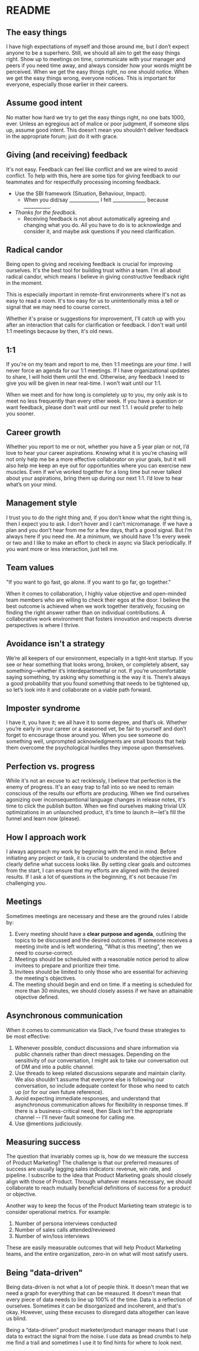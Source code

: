 # README

## The easy things
I have high expectations of myself and those around me, but I don’t expect anyone to be a superhero. Still, we should all aim to get the easy things right. Show up to meetings on time, communicate with your manager and peers if you need time away, and always consider how your words might be perceived. When we get the easy things right, no one should notice. When we get the easy things wrong, everyone notices. This is important for everyone, especially those earlier in their careers.

## Assume good intent
No matter how hard we try to get the easy things right, no one bats 1000, ever. Unless an egregious act of malice or poor judgment, if someone slips up, assume good intent. This doesn’t mean you shouldn’t deliver feedback in the appropriate forum; just do it with grace. 

## Giving (and receiving) feedback
It's not easy. Feedback can feel like conflict and we are wired to avoid conflict. To help with this, here are some tips for giving feedback to our teammates and for respectfully processing incoming feedback.

- Use the SBI framework (Situation, Behaviour, Impact).
  - When you did/say ____________, I felt ______________ because ___________.
- _Thanks for the feedback._
  - Receiving feedback is not about automatically agreeing and changing what you do. All you have to do is to acknowledge and consider it, and maybe ask questions if you need clarification.

## Radical candor
Being open to giving and receiving feedback is crucial for improving ourselves. It's the best tool for building trust within a team. I'm all about radical candor, which means I believe in giving constructive feedback right in the moment.

This is especially important in remote-first environments where it's not as easy to read a room. It's too easy for us to unintentionally miss a tell or signal that we may need to course correct.

Whether it's praise or suggestions for improvement, I'll catch up with you after an interaction that calls for clarification or feedback. I don't wait until 1:1 meetings because by then, it's old news.

## 1:1
If you're on my team and report to me, then 1:1 meetings are _your time_. I will never force an agenda for our 1:1 meetings. If I have organizational updates to share, I will hold them until the end. Otherwise, any feedback I need to give you will be given in near real-time. I won't wait until our 1:1.

When we meet and for how long is completely up to you, my only ask is to meet no less frequently than every other week. If you have a question or want feedback, please don't wait until our next 1:1. I would prefer to help you sooner.

## Career growth
Whether you report to me or not, whether you have a 5 year plan or not, I’d love to hear your career aspirations. Knowing what it is you’re chasing will not only help me be a more effective collaborator on your goals, but it will also help me keep an eye out for opportunities where you can exercise new muscles. Even if we’ve worked together for a long time but never talked about your aspirations, bring them up during our next 1:1. I’d love to hear what’s on your mind.

## Management style
I trust you to do the right thing and, if you don’t know what the right thing is, then I expect you to ask. I don’t hover and I can’t micromanage. If we have a plan and you don’t hear from me for a few days, that’s a good signal. But I’m always here if you need me. At a minimum, we should have 1:1s every week or two and I like to make an effort to check in async via Slack periodically. If you want more or less interaction, just tell me.

## Team values
"If you want to go fast, go alone. If you want to go far, go together."

When it comes to collaboration, I highly value objective and open-minded team members who are willing to check their egos at the door. I believe the best outcome is achieved when we work together iteratively, focusing on finding the right answer rather than on individual contributions. A collaborative work environment that fosters innovation and respects diverse perspectives is where I thrive.

## Avoidance isn't a strategy
We’re all keepers of our environment, especially in a tight-knit startup. If you see or hear something that looks wrong, broken, or completely absent, say something—whether it’s interdepartmental or not. If you’re uncomfortable saying something, try asking why something is the way it is. There’s always a good probability that you found something that needs to be tightened up, so let’s look into it and collaborate on a viable path forward. 

## Imposter syndrome
I have it, you have it; we all have it to some degree, and that’s ok. Whether you’re early in your career or a seasoned vet, be fair to yourself and don’t forget to encourage those around you. When you see someone do something well, unprompted acknowledgments are small boosts that help them overcome the psychological hurdles they impose upon themselves.

## Perfection vs. progress
While it's not an excuse to act recklessly, I believe that perfection is the enemy of progress. It's an easy trap to fall into so we need to remain conscious of the results our efforts are producing. When we find ourselves agonizing over inconsequentional language changes in release notes, it's time to click the publish button. When we find ourselves making trivial UX optimizations in an unlaunched product, it's time to launch it—let's fill the funnel and learn now (please). 

## How I approach work
I always approach my work by beginning with the end in mind. Before initiating any project or task, it is crucial to understand the objective and clearly define what success looks like. By setting clear goals and outcomes from the start, I can ensure that my efforts are aligned with the desired results. If I ask a lot of questions in the beginning, it's not because I'm challenging you.

## Meetings
Sometimes meetings are necessary and these are the ground rules I abide by:
1. Every meeting should have a **clear purpose and agenda**, outlining the topics to be discussed and the desired outcomes. If someone receives a meeting invite and is left wondering, "What is this meeting", then we need to course-correct.
2. Meetings should be scheduled with a reasonable notice period to allow invitees to prepare and prioritize their time.
3. Invitees should be limited to only those who are essential for achieving the meeting's objectives.
4. The meeting should begin and end on time. If a meeting is scheduled for more than 30 minutes, we should closely assess if we have an attainable objective defined.

## Asynchronous communication
When it comes to communication via Slack, I've found these strategies to be most effective:
1. Whenever possible, conduct discussions and share information via public channels rather than direct messages. Depending on the sensitivity of our conversation, I might ask to take our conversation out of DM and into a public channel.
2. Use threads to keep related discussions separate and maintain clarity. We also shouldn't assume that everyone else is following our conversation, so include adequate context for those who need to catch up (or for our own future reference).
3. Avoid expecting immediate responses, and understand that asynchronous communication allows for flexibility in response times. If there is a business-critical need, then Slack isn't the appropriate channel -- I'll never fault someone for calling me.
4. Use @mentions judiciously.

## Measuring success
The question that invariably comes up is, how do we measure the success of Product Marketing? The challenge is that our preferred measures of success are usually lagging sales indicators: revenue, win rate, and pipeline. I subscribe to the idea that Product Marketing goals should closely align with those of Product. Through whatever means necessary, we should collaborate to reach mutually beneficial definitions of success for a product or objective. 

Another way to keep the focus of the Product Marketing team strategic is to consider operational metrics. For example:
1. Number of persona interviews conducted
2. Number of sales calls attended/reviewed
3. Number of win/loss interviews

These are easily measurable outcomes that will help Product Marketing teams, and the entire organization, zero-in on what will most satisfy users.

## Being "data-driven"
Being data-driven is not what a lot of people think. It doesn't mean that we need a graph for everything that can be measured. It doesn't mean that every piece of data needs to line up 100% of the time. Data is a reflection of ourselves. Sometimes it can be disorganized and incoherent, and that's okay. However, using these excuses to disregard data altogether can leave us blind.

Being a “data-driven” product marketer/product manager means that I use data to extract the signal from the noise. I use data as bread crumbs to help me find a trail and sometimes I use it to find hints for where to look next.


